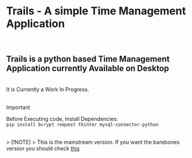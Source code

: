 <h1>Trails - A simple Time Management Application</h1>  <br/>
<h2>Trails is a python based Time Management Application currently Available on Desktop </h2><br/>
It is Currently a Work In Progress.<br/>
<br/>

> [!IMPORTANT]
> Before Executing code, Install Dependencies:
<br/>`pip install bcrypt request tkinter mysql-connector-python`
<br/>
> [!NOTE]
> This is the mainstream version. If you want the barebones version you should check
 <a href="https://github.com/P4radox624/Trails_alpha">this</a>
